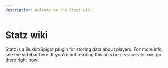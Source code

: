 ```yaml
---
description: Welcome to the Statz wiki!
---
```


# Statz wiki

Statz is a Bukkit/Spigot plugin for storing data about players. For more info, see the sidebar here. If you're not reading this on `statz.staartvin.com`, go [there ](https://statz.staartvin.com/)right now!

